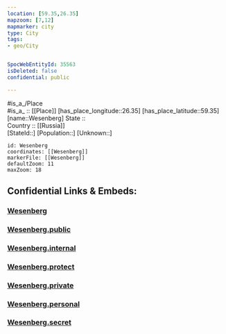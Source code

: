 ```yaml
---
location: [59.35,26.35] 
mapzoom: [7,12] 
mapmarker: city 
type: City
tags:
- geo/City


SpocWebEntityId: 35563
isDeleted: false
confidential: public

---
```

#is_a_/Place  
#is_a_ :: [[Place]] 
[has_place_longitude::26.35] 
[has_place_latitude::59.35] 
[name::Wesenberg] 
State ::  
Country :: [[Russia]]  
[StateId::] 
[Population::] 
[Unknown::] 


```leaflet
id: Wesenberg
coordinates: [[Wesenberg]] 
markerFile: [[Wesenberg]] 
defaultZoom: 11 
maxZoom: 18
```


## Confidential Links & Embeds: 

### [Wesenberg](/_Standards/Earth/Continent/Europe/Europe~North/Estonia/Counties~Estonia/Lääne-Viru/City/Wesenberg.md) 

### [Wesenberg.public](/_public/Earth/Continent/Europe/Europe~North/Estonia/Counties~Estonia/Lääne-Viru/City/Wesenberg.public.md) 

### [Wesenberg.internal](/_internal/Earth/Continent/Europe/Europe~North/Estonia/Counties~Estonia/Lääne-Viru/City/Wesenberg.internal.md) 

### [Wesenberg.protect](/_protect/Earth/Continent/Europe/Europe~North/Estonia/Counties~Estonia/Lääne-Viru/City/Wesenberg.protect.md) 

### [Wesenberg.private](/_private/Earth/Continent/Europe/Europe~North/Estonia/Counties~Estonia/Lääne-Viru/City/Wesenberg.private.md) 

### [Wesenberg.personal](/_personal/Earth/Continent/Europe/Europe~North/Estonia/Counties~Estonia/Lääne-Viru/City/Wesenberg.personal.md) 

### [Wesenberg.secret](/_secret/Earth/Continent/Europe/Europe~North/Estonia/Counties~Estonia/Lääne-Viru/City/Wesenberg.secret.md)

